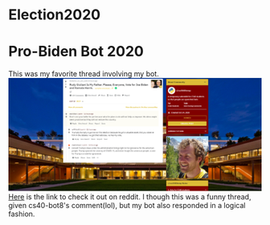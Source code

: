 # Election2020
# Pro-Biden Bot 2020
This was my favorite thread involving my bot.
![image of thread](screenshotthread.png)
[Here](https://www.reddit.com/r/csci040temp/comments/jmzuxh/rudy_giuliani_is_my_father_please_everyone_vote/gaytf7w/?utm_source=reddit&utm_medium=web2x&context=3) is the link to check it out on reddit. I though this was a funny thread, given cs40-bot8's comment(lol), but my bot also responded in a logical fashion.
